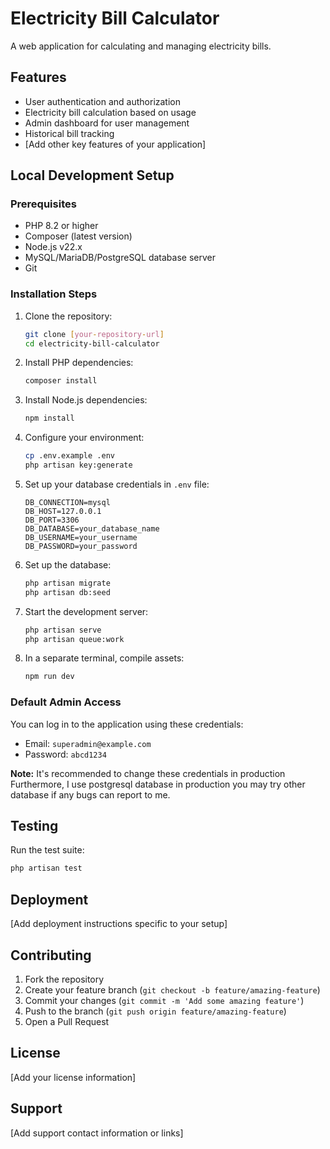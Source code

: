 # Electricity Bill Calculator

A web application for calculating and managing electricity bills.

## Features

- User authentication and authorization
- Electricity bill calculation based on usage
- Admin dashboard for user management
- Historical bill tracking
- [Add other key features of your application]

## Local Development Setup

### Prerequisites

- PHP 8.2 or higher
- Composer (latest version)
- Node.js v22.x
- MySQL/MariaDB/PostgreSQL database server
- Git

### Installation Steps

1. Clone the repository:

    ```bash
    git clone [your-repository-url]
    cd electricity-bill-calculator
    ```

2. Install PHP dependencies:

    ```bash
    composer install
    ```

3. Install Node.js dependencies:

    ```bash
    npm install
    ```

4. Configure your environment:

    ```bash
    cp .env.example .env
    php artisan key:generate
    ```

5. Set up your database credentials in `.env` file:

    ```
    DB_CONNECTION=mysql
    DB_HOST=127.0.0.1
    DB_PORT=3306
    DB_DATABASE=your_database_name
    DB_USERNAME=your_username
    DB_PASSWORD=your_password
    ```

6. Set up the database:

    ```bash
    php artisan migrate
    php artisan db:seed
    ```

7. Start the development server:

    ```bash
    php artisan serve
    php artisan queue:work
    ```

8. In a separate terminal, compile assets:
    ```bash
    npm run dev
    ```

### Default Admin Access

You can log in to the application using these credentials:

- Email: `superadmin@example.com`
- Password: `abcd1234`

**Note:** It's recommended to change these credentials in production Furthermore, I use postgresql database in production you may try other database if any bugs can report to me.

## Testing

Run the test suite:

```bash
php artisan test
```

## Deployment

[Add deployment instructions specific to your setup]

## Contributing

1. Fork the repository
2. Create your feature branch (`git checkout -b feature/amazing-feature`)
3. Commit your changes (`git commit -m 'Add some amazing feature'`)
4. Push to the branch (`git push origin feature/amazing-feature`)
5. Open a Pull Request

## License

[Add your license information]

## Support

[Add support contact information or links]
